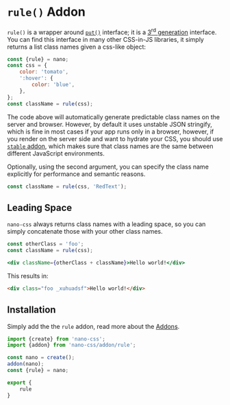 # `rule()` Addon

`rule()` is a wrapper around [`put()`](./put.md) interface; it is a [3<sup>rd</sup> generation](https://github.com/streamich/freestyler/blob/master/docs/en/generations.md#3rd-generation)
interface. You can find this interface in many other CSS-in-JS libraries, it simply
returns a list class names given a css-like object:

```js
const {rule} = nano;
const css = {
    color: 'tomato',
    ':hover': {
        color: 'blue',
    },
};
const className = rule(css);
```

The code above will automatically generate predictable class names on the server and browser.
However, by default it uses unstable JSON stringify, which is fine in most cases if your
app runs only in a browser, however, if you render on the server side and want to hydrate
your CSS, you should use [`stable` addon](./stable.md), which makes sure that class names
are the same between different JavaScript environments.

Optionally, using the second argument, you can specify the class name explicitly for performance
and semantic reasons.

```js
const className = rule(css, 'RedText');
```


## Leading Space

`nano-css` always returns class names with a leading space, so you can simply concatenate those
with your other class names.

```jsx
const otherClass = 'foo';
const className = rule(css);

<div className={otherClass + className}>Hello world!</div>
```

This results in:

```html
<div class="foo _xuhuadsf">Hello world!</div>
```


## Installation

Simply add the the `rule` addon, read more about the [Addons](./Addons.md).

```js
import {create} from 'nano-css';
import {addon} from 'nano-css/addon/rule';

const nano = create();
addon(nano);
const {rule} = nano;

export {
    rule
}
```
